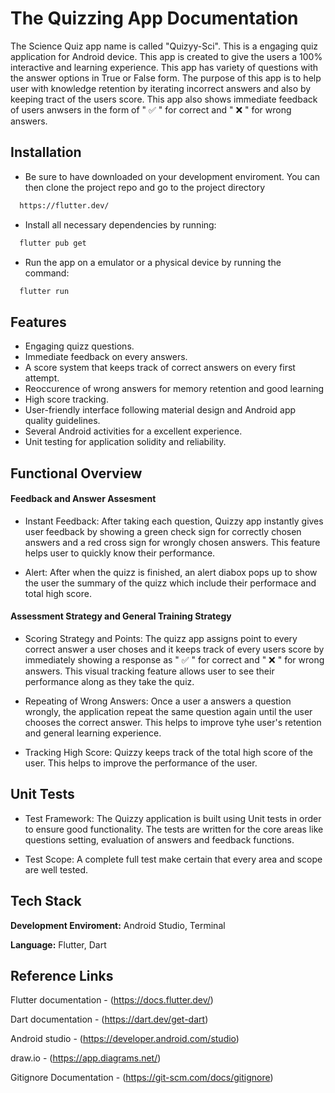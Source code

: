 

# The Quizzing App Documentation

The Science Quiz app name is called "Quizyy-Sci". This is a engaging quiz application for Android device. This app is created to give the users a 100% interactive and learning experience. This app has variety of questions with the answer options in True or False form. The purpose of this app is to help user with knowledge retention by iterating incorrect answers and also by keeping tract of the users score. This app also shows immediate feedback of users anwsers in the form of " ✅ " for correct and " ❌ " for wrong answers.



## Installation

-  Be sure to have downloaded on your development enviroment. You can then clone the project repo and go to the project directory

```bash
  https://flutter.dev/
```

-  Install all necessary dependencies by running:
```bash
  flutter pub get
```

-  Run the app on a emulator or a physical device by running the command:
```bash
  flutter run
```
## Features

-  Engaging quizz questions.
-  Immediate feedback on every answers.
-  A score system that keeps track of correct answers on every first attempt.
-  Reoccurence of wrong answers for memory retention and good learning
-  High score tracking.
-  User-friendly interface following material design and Android app quality guidelines.
-  Several Android activities for a excellent experience.
-  Unit testing for application solidity and reliability.


## Functional Overview

#### Feedback and Answer Assesment
-  Instant Feedback: After taking each question, Quizzy app instantly gives user feedback by showing a green check sign for correctly chosen answers and a red cross sign for wrongly chosen answers. This feature helps user to quickly know their performance.

-  Alert: After when the quizz is finished, an alert diabox pops up to show the user the summary of the quizz which include their performace and total high score.


#### Assessment Strategy and General Training Strategy

-  Scoring Strategy and Points: The quizz app assigns point to every correct answer a user choses and it keeps track of every users score by immediately showing a response as " ✅ " for correct and " ❌ " for wrong answers. This visual tracking feature allows user to see their performance along as they take the quiz.

-  Repeating of Wrong Answers: Once a user a answers a question wrongly, the application repeat the same question again until the user chooses the correct answer. This helps to improve tyhe user's retention and general learning experience.

-  Tracking High Score: Quizzy keeps track of the total high score of the user. This helps to improve the performance of the user.






## Unit Tests

-  Test Framework: The Quizzy application is built using Unit tests in order to ensure good functionality. The tests are written for the core areas like questions setting, evaluation of answers and feedback functions.

-  Test Scope: A complete full test make certain that every area and scope are well tested.
## Tech Stack

**Development Enviroment:** Android Studio, Terminal

**Language:** Flutter, Dart


## Reference Links

Flutter documentation - (https://docs.flutter.dev/)

Dart documentation - (https://dart.dev/get-dart)

Android studio - (https://developer.android.com/studio)

draw.io - (https://app.diagrams.net/)

Gitignore Documentation - (https://git-scm.com/docs/gitignore)
